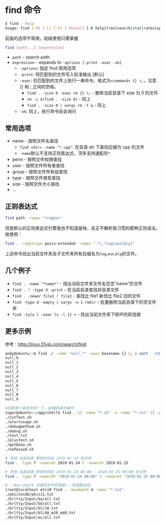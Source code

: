 find 命令
=========

```bash
$ find --help
Usage: find [-H] [-L] [-P] [-Olevel] [-D help|tree|search|stat|rates|opt|exec] [path...] [expression]
```

前面的选项不常用，初级使用只需掌握
```bash
find [path...] [expression]
```

- `path` - search path
- `expression` - expands to `-options [-print -exec -ok]`
    + `-options`: 指定 find 常用选项
    + `-print`: 将匹配到的文件写入标准输出 [默认]
    + `-exec`: 在匹配到的文件上执行一串命令。格式为`<command> {} \;`，注意 {} 和 \; 之间的空格。
        * `find . -size 0 -exec rm {} \;` - 删除当前目录下 size 为 0 的文件
        * `rm -i $(find . -size 0)` - 同上
        * `find . -size 0 | xargs rm -f &` - 同上
    + `-ok`: 同上，执行命令前会询问

常用选项
-------

- name - 按照文件名查找
    + `find <dir> -name "*.cpp"`: 在目录 dir 下查找后缀为 cpp 的文件
    + `-name`默认不支持正则表达式，顶多支持通配符`*`
- perm - 按照文件权限查找
- user - 按照文件所有者查找
- group - 按照文件所有组查找
- type - 按照文件类型查找
- size - 按照文件大小查找
- ...

正则表达式
---------

```bash
find path -regex "<regex>"
```
但是默认的正则表达式引擎我也不知道是啥，反正不解析我习惯的那种正则语法。故使用：
```bash
find . -regextype posix-extended -regex ".*\.(log|aux|blg)"
```
上述命令找出当前文件夹及子文件夹所有后缀名为`log`,`aux`,`blg`的文件。

几个例子
-------

- `find . -name "*name*"` - 找出当前文件夹文件名包含“name”的文件
- `find . ! -type d -print` - 在当前目录查找非目录文件
- `find . -newer file1 ! file2` - 查找比 file1 新但比 file2 旧的文件
- `find -type d -empty | xargs -n 1 rmdir` - 批量删除当前目录下的空文件夹
- `find -tyle l -exec ls -l {} +` - 找出当前文件夹下损坏的软连接

更多示例
--------

参考：http://linux.51yip.com/search/find
```bash
andy@ubuntu:~$ find ./ -name "null_*" -exec basename {} \; | sort   #搜索文件，并只显示文件名，以升序排列。
null_0
null_1
null_2
null_3
null_4
null_5
null_6
null_7
null_8
null_9
```

```bash
#匹配多个条件中的一个，采用OR条件操作
sugar@ubuntu:~/app/shell$ find . \( -name "*.sh" -o -name "*.txt" \) -print 
./cutTest.sh
./alertusage.sh
./debugmethod.sh
./debug.sh
./test.txt
./plusTest.sh
./getDate.sh
./noPasswd.sh
```

```bash
# 寻找 当前目录 修改时间在 2019-01-24 的文件
find . -type f -newermt 2019-01-24 ! -newermt 2019-01-25 

# 寻找 当前目录 修改时间在 2019-01-24 08:00 ~ 2019-01-25 08:00 的文件
find . -type f -newermt "2019-01-24 08:00" ! -newermt "2019-01-25 08:00"
```

```bash
# --max-depth 对查找文件的深度---及层数设定。
[root@localhost etc]# find . -maxdepth 4 -name "*.txt"
./pki/nssdb/pkcs11.txt
./brltty/Input/ba/all.txt
./brltty/Input/bd/all.txt
./brltty/Input/bl/18.txt
./brltty/Input/bl/40_m20_m40.txt
./brltty/Input/ec/all.txt
```
